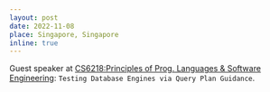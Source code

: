```yaml
---
layout: post
date: 2022-11-08
place: Singapore, Singapore
inline: true
---
```


Guest speaker at [CS6218:Principles of Prog. Languages & Software Engineering](https://manuelrigger.at/teaching/CS6218/): `Testing Database Engines via Query Plan Guidance`.